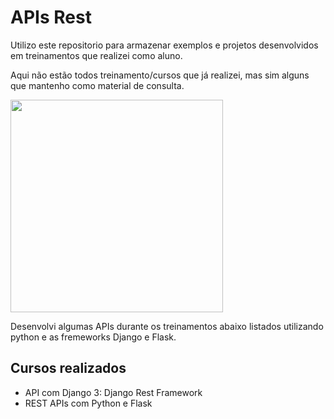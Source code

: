 # APIs Rest

<p> Utilizo este repositorio para armazenar exemplos e projetos desenvolvidos em treinamentos que realizei como aluno. </p>
<p> Aqui não estão todos treinamento/cursos que já realizei, mas sim alguns que mantenho como material de consulta. </p>

<img src='https://www.elemental.co.za/cms/resources/uploads/blog/86/926f6aaba773.png' width='340'/>
<p>Desenvolvi algumas APIs durante os treinamentos abaixo listados utilizando python e as fremeworks Django e Flask.</p>

## Cursos realizados

<ul>
<li>API com Django 3: Django Rest Framework</li>
<li>REST APIs com Python e Flask</li>


</ul>
